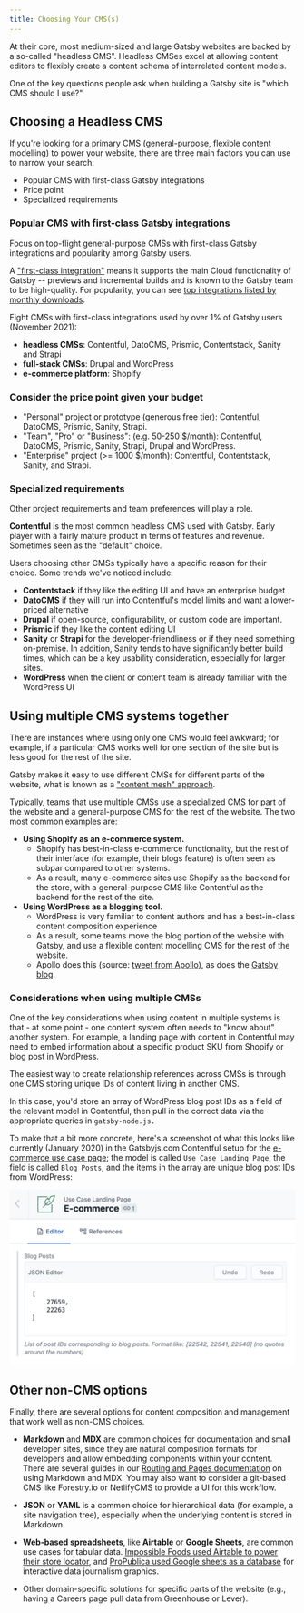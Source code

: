 ```yaml
---
title: Choosing Your CMS(s)
---
```


At their core, most medium-sized and large Gatsby websites are backed by a so-called "headless CMS". Headless CMSes excel at allowing content editors to flexibly create a content schema of interrelated content models.

One of the key questions people ask when building a Gatsby site is "which CMS should I use?"

## Choosing a Headless CMS

If you're looking for a primary CMS (general-purpose, flexible content modelling) to power your website, there are three main factors you can use to narrow your search:

- Popular CMS with first-class Gatsby integrations
- Price point
- Specialized requirements

### Popular CMS with first-class Gatsby integrations

Focus on top-flight general-purpose CMSs with first-class Gatsby integrations and popularity among Gatsby users.

A ["first-class integration"](https://support.gatsbyjs.com/hc/en-us/articles/360052503494-Developing-a-first-class-CMS-integration-for-Gatsby-Cloud) means it supports the main Cloud functionality of Gatsby -- previews and incremental builds and is known to the Gatsby team to be high-quality. For popularity, you can see [top integrations listed by monthly downloads](/plugins?=gatsby-source).

Eight CMSs with first-class integrations used by over 1% of Gatsby users (November 2021):

- **headless CMSs**: Contentful, DatoCMS, Prismic, Contentstack, Sanity and Strapi
- **full-stack CMSs**: Drupal and WordPress
- **e-commerce platform**: Shopify

### Consider the price point given your budget

- "Personal" project or prototype (generous free tier): Contentful, DatoCMS, Prismic, Sanity, Strapi.
- "Team", "Pro" or "Business":  (e.g. 50-250 $/month): Contentful, DatoCMS, Prismic, Sanity, Strapi, Drupal and WordPress.
- "Enterprise" project (>= 1000 $/month): Contentful, Contentstack, Sanity, and Strapi.

### Specialized requirements

Other project requirements and team preferences will play a role.

**Contentful** is the most common headless CMS used with Gatsby. Early player with a fairly mature product in terms of features and revenue. Sometimes seen as the "default" choice.

Users choosing other CMSs typically have a specific reason for their choice. Some trends we've noticed include:

- **Contentstack** if they like the editing UI and have an enterprise budget
- **DatoCMS** if they will run into Contentful's model limits and want a lower-priced alternative
- **Drupal** if open-source, configurability, or custom code are important.
- **Prismic** if they like the content editing UI
- **Sanity** or **Strapi** for the developer-friendliness or if they need something on-premise. In addition, Sanity tends to have significantly better build times, which can be a key usability consideration, especially for larger sites.
- **WordPress** when the client or content team is already familiar with the WordPress UI

## Using multiple CMS systems together

There are instances where using only one CMS would feel awkward; for example, if a particular CMS works well for one section of the site but is less good for the rest of the site.

Gatsby makes it easy to use different CMSs for different parts of the website, what is known as a ["content mesh" approach](/blog/2018-10-04-journey-to-the-content-mesh/).

Typically, teams that use multiple CMSs use a specialized CMS for part of the website and a general-purpose CMS for the rest of the website. The two most common examples are:

- **Using Shopify as an e-commerce system.**
  - Shopify has best-in-class e-commerce functionality, but the rest of their interface (for example, their blogs feature) is often seen as subpar compared to other systems.
  - As a result, many e-commerce sites use Shopify as the backend for the store, with a general-purpose CMS like Contentful as the backend for the rest of the site.
- **Using WordPress as a blogging tool.**
  - WordPress is very familiar to content authors and has a best-in-class content composition experience
  - As a result, some teams move the blog portion of the website with Gatsby, and use a flexible content modelling CMS for the rest of the website.
  - Apollo does this (source: [tweet from Apollo](https://twitter.com/apollographql/status/1250479066605662210)), as does the [Gatsby blog](/blog/).

### Considerations when using multiple CMSs

One of the key considerations when using content in multiple systems is that - at some point - one content system often needs to "know about" another system. For example, a landing page with content in Contentful may need to embed information about a specific product SKU from Shopify or blog post in WordPress.

The easiest way to create relationship references across CMSs is through one CMS storing unique IDs of content living in another CMS.

In this case, you'd store an array of WordPress blog post IDs as a field of the relevant model in Contentful, then pull in the correct data via the appropriate queries in `gatsby-node.js.`

To make that a bit more concrete, here's a screenshot of what this looks like currently (January 2020) in the Gatsbyjs.com Contentful setup for the [e-commerce use case page](/use-cases/e-commerce/); the model is called `Use Case Landing Page`, the field is called `Blog Posts`, and the items in the array are unique blog post IDs from WordPress:

![Screenshot of Gatsbyjs.com Contentful setup](../images/use-case-landing-page-screenshot.jpg)

## Other non-CMS options

Finally, there are several options for content composition and management that work well as non-CMS choices.

- **Markdown** and **MDX** are common choices for documentation and small developer sites, since they are natural composition formats for developers and allow embedding components within your content. There are several guides in our [Routing and Pages documentation](https://www.gatsbyjs.com/docs/how-to/routing/) on using Markdown and MDX. You may also want to consider a git-based CMS like Forestry.io or NetlifyCMS to provide a UI for this workflow.

- **JSON** or **YAML** is a common choice for hierarchical data (for example, a site navigation tree), especially when the underlying content is stored in Markdown.

- **Web-based spreadsheets**, like **Airtable** or **Google Sheets**, are common use cases for tabular data. [Impossible Foods used Airtable to power their store locator](/blog/2020-05-07-gatsby-delivers-impossible-burgers-map/), and [ProPublica used Google sheets as a database](/blog/2019-03-29-interview-with-david-eads/) for interactive data journalism graphics.

- Other domain-specific solutions for specific parts of the website (e.g., having a Careers page pull data from Greenhouse or Lever).
